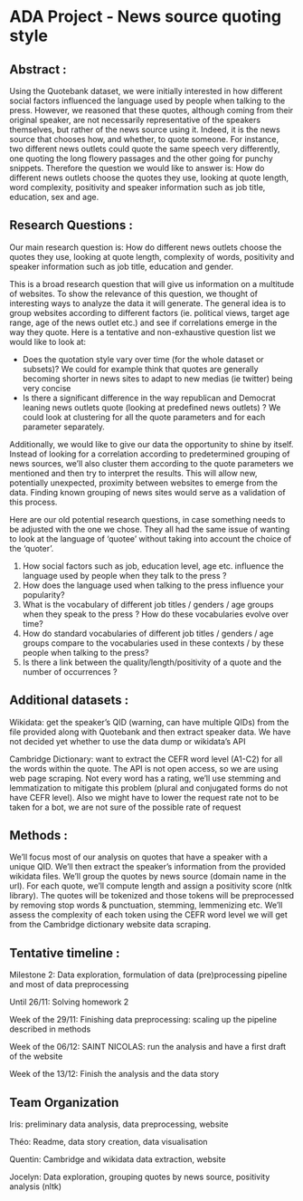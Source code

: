 # ADA Project - News source quoting style

## **Abstract :** 
Using the Quotebank dataset, we were initially interested in how different social factors influenced the language used by people when talking to the press. However, we reasoned that these quotes, although coming from their original speaker, are not necessarily representative of the speakers themselves, but rather of the news source using it. Indeed, it is the news source that chooses how, and whether, to quote someone. For instance, two different news outlets could quote the same speech very differently, one quoting the long flowery passages and the other going for punchy snippets. Therefore the question we would like to answer is: How do different news outlets choose the quotes they use, looking at quote length, word complexity, positivity and speaker information such as job title, education, sex and age. 


## **Research Questions :**

Our main research question is:
How do different news outlets choose the quotes they use, looking at quote length, complexity of words, positivity and speaker information such as job title, education and gender. 

This is a broad research question that will give us information on a multitude of websites. To show the relevance of this question, we thought of interesting ways to analyze the data it will generate. The general idea is to group websites according to different factors (ie. political views, target age range, age of the news outlet etc.) and see if correlations emerge in the way they quote. Here is a tentative and non-exhaustive question list we would like to look at:

* Does the quotation style vary over time (for the whole dataset or subsets)? We could for example think that quotes are generally becoming shorter in news sites to adapt to new medias (ie twitter) being very concise
* Is there a significant difference in the way republican and Democrat leaning news outlets quote (looking at predefined news outlets) ? We could look at clustering for all the quote parameters and for each parameter separately.

Additionally, we would like to give our data the opportunity to shine by itself. Instead of looking for a correlation according to predetermined grouping of news sources, we’ll also cluster them according to the quote parameters we mentioned and then try to interpret the results. This will allow new, potentially unexpected, proximity between websites to emerge from the data. Finding known grouping of news sites would serve as a validation of this process.


Here are our old potential research questions, in case something needs to be adjusted with the one we chose. They all had the same issue of wanting to look at the language of ‘quotee’ without taking into account the choice of the ‘quoter’.

1. How social factors such as job, education level, age etc. influence the language used by people when they talk to the press ?
2. How does the language used when talking to the press influence your popularity?
3. What is the vocabulary of different job titles / genders / age groups when they speak to the press ? How do these vocabularies evolve over time?
4. How do standard vocabularies of different job titles / genders / age groups compare to the vocabularies used in these contexts / by these people when talking to the press?
5. Is there a link between the quality/length/positivity of a quote and the number of occurrences ?



## **Additional datasets :**

Wikidata: get the speaker’s QID (warning, can have multiple QIDs) from the file provided along with Quotebank and then extract speaker data. We have not decided yet whether to use the data dump or wikidata’s API

Cambridge Dictionary: want to extract the CEFR word level (A1-C2) for all the words within the quote. The API is not open access, so we are using web page scraping. Not every word has a rating, we’ll use stemming and lemmatization to mitigate this problem (plural and conjugated forms do not have CEFR level). Also we might have to lower the request rate not to be taken for a bot, we are not sure of the possible rate of request

## **Methods :**

We’ll focus most of our analysis on quotes that have a speaker with a unique QID. We’ll then extract the speaker’s information from the provided wikidata files. We’ll group the quotes by news source (domain name in the url). For each quote, we’ll compute length and assign a positivity score (nltk library). The quotes will be tokenized and those tokens will be preprocessed by removing stop words & punctuation, stemming, lemmenizing etc. We’ll assess the complexity of each token using the CEFR word level we will get from the Cambridge dictionary website data scraping.

## **Tentative timeline :**
Milestone 2: Data exploration, formulation of data (pre)processing pipeline and most of data preprocessing

Until 26/11: Solving homework 2

Week of the 29/11: Finishing data preprocessing: scaling up the pipeline described in methods

Week of the 06/12: SAINT NICOLAS: run the analysis and have a first draft of the website

Week of the 13/12: Finish the analysis and the data story


## **Team Organization**

Iris: preliminary data analysis, data preprocessing, website

Théo: Readme, data story creation, data visualisation

Quentin: Cambridge and wikidata data extraction, website

Jocelyn: Data exploration, grouping quotes by news source, positivity analysis (nltk)
